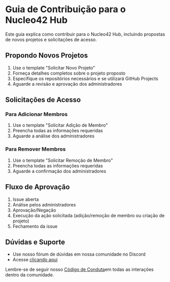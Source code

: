 # Guia de Contribuição para o Nucleo42 Hub

Este guia explica como contribuir para o Nucleo42 Hub, incluindo propostas de novos projetos e solicitações de acesso.

## Propondo Novos Projetos
1. Use o template "Solicitar Novo Projeto"
2. Forneça detalhes completos sobre o projeto proposto
3. Especifique os repositórios necessários e se utilizará GitHub Projects
4. Aguarde a revisão e aprovação dos administradores

## Solicitações de Acesso

### Para Adicionar Membros
1. Use o template "Solicitar Adição de Membro"
2. Preencha todas as informações requeridas
3. Aguarde a análise dos administradores

### Para Remover Membros
1. Use o template "Solicitar Remoção de Membro"
2. Preencha todas as informações requeridas
3. Aguarde a confirmação dos administradores

## Fluxo de Aprovação
1. Issue aberta
2. Análise pelos administradores
3. Aprovação/Negação
4. Execução da ação solicitada (adição/remoção de membro ou criação de projeto)
5. Fechamento da issue

## Dúvidas e Suporte
- Use nosso fórum de dúvidas em nossa comunidade no Discord
- Acesse [clicando aqui](https://discord.gg/wKDGnsUQge)

Lembre-se de seguir nosso [Código de Conduta](docs/code_of_conduct.md)em todas as interações dentro da comunidade.